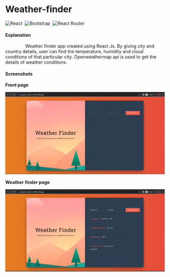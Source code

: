# Weather-finder

![React](https://img.shields.io/badge/react-%2320232a.svg?style=for-the-badge&logo=react&logoColor=%2361DAFB) &nbsp;![Bootstrap](https://img.shields.io/badge/bootstrap-%23563D7C.svg?style=for-the-badge&logo=bootstrap&logoColor=white) &nbsp;![React Router](https://img.shields.io/badge/React_Router-CA4245?style=for-the-badge&logo=react-router&logoColor=white)

#### Explanation  
   <p>&nbsp;&nbsp;&nbsp;&nbsp;&nbsp;&nbsp;&nbsp;&nbsp;&nbsp;&nbsp;&nbsp;&nbsp;&nbsp;&nbsp;&nbsp;&nbsp;Weather finder app created using React Js. 
By giving city and country details, user can find the temperature, humidity and cloud conditions of that particular city. Openweathermap api is used to get the details of weather conditions.</p>


#### Screenshots  

**Front page**

<img src="https://github.com/Monishadhanasekar/Weather-finder/blob/main/screenshots/front.png" title="Front page"> 

**Weather finder page** 

<img src="https://github.com/Monishadhanasekar/Weather-finder/blob/main/screenshots/finder.png" title="Weather finder page">

